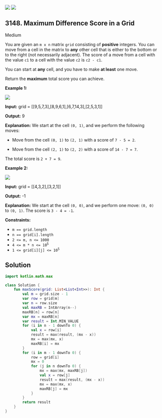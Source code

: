 [![](https://img.shields.io/github/stars/javadev/LeetCode-in-Kotlin?label=Stars&style=flat-square)](https://github.com/javadev/LeetCode-in-Kotlin)
[![](https://img.shields.io/github/forks/javadev/LeetCode-in-Kotlin?label=Fork%20me%20on%20GitHub%20&style=flat-square)](https://github.com/javadev/LeetCode-in-Kotlin/fork)

## 3148\. Maximum Difference Score in a Grid

Medium

You are given an `m x n` matrix `grid` consisting of **positive** integers. You can move from a cell in the matrix to **any** other cell that is either to the bottom or to the right (not necessarily adjacent). The score of a move from a cell with the value `c1` to a cell with the value `c2` is `c2 - c1`.

You can start at **any** cell, and you have to make **at least** one move.

Return the **maximum** total score you can achieve.

**Example 1:**

![](https://assets.leetcode.com/uploads/2024/03/14/grid1.png)

**Input:** grid = \[\[9,5,7,3],[8,9,6,1],[6,7,14,3],[2,5,3,1]]

**Output:** 9

**Explanation:** We start at the cell `(0, 1)`, and we perform the following moves:   

- Move from the cell `(0, 1)` to `(2, 1)` with a score of `7 - 5 = 2`.   

- Move from the cell `(2, 1)` to `(2, 2)` with a score of `14 - 7 = 7`.   

The total score is `2 + 7 = 9`.

**Example 2:**

![](https://assets.leetcode.com/uploads/2024/04/08/moregridsdrawio-1.png)

**Input:** grid = \[\[4,3,2],[3,2,1]]

**Output:** \-1

**Explanation:** We start at the cell `(0, 0)`, and we perform one move: `(0, 0)` to `(0, 1)`. The score is `3 - 4 = -1`.

**Constraints:**

*   `m == grid.length`
*   `n == grid[i].length`
*   `2 <= m, n <= 1000`
*   <code>4 <= m * n <= 10<sup>5</sup></code>
*   <code>1 <= grid[i][j] <= 10<sup>5</sup></code>

## Solution

```kotlin
import kotlin.math.max

class Solution {
    fun maxScore(grid: List<List<Int>>): Int {
        val m = grid.size - 1
        var row = grid[m]
        var n = row.size
        val maxRB = IntArray(n--)
        maxRB[n] = row[n]
        var mx = maxRB[n]
        var result = Int.MIN_VALUE
        for (i in n - 1 downTo 0) {
            val x = row[i]
            result = max(result, (mx - x))
            mx = max(mx, x)
            maxRB[i] = mx
        }
        for (i in m - 1 downTo 0) {
            row = grid[i]
            mx = 0
            for (j in n downTo 0) {
                mx = max(mx, maxRB[j])
                val x = row[j]
                result = max(result, (mx - x))
                mx = max(mx, x)
                maxRB[j] = mx
            }
        }
        return result
    }
}
```